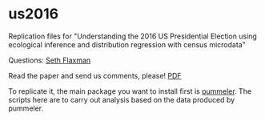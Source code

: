 # us2016
Replication files for "Understanding the 2016 US Presidential Election using ecological inference and distribution regression with census microdata" 

Questions: [Seth Flaxman](flaxman@stats.ox.ac.uk)

Read the paper and send us comments, please! [PDF](https://github.com/flaxter/us2016/blob/master/us2016.pdf)

To replicate it, the main package you want to install first is
[pummeler](http://github.com/dougalsutherland/pummeler). The scripts here are
to carry out analysis based on the data produced by pummeler.
